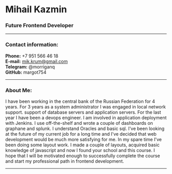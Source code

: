 # Mihail Kazmin
### Future Frontend Developer

---

### Contact information:

**Phone:** +7 951 566 46 18<br>
**E-mail:** mik.krum@gmail.com<br>
**Telegram:** @morriganq<br>
**GitHub:** margot754<br>


---

### About Me:

I have been working in the central bank of the Russian Federation for 4 years. For 3 years as a system administrator I was engaged in local network support. support of database servers and application servers. For the last year I have been a devops engineer. I am involved in application deployment with Jenkins. I use off-the-shelf and wrote a couple of dashboards on graphane and splunk. I understand Oracles and basic sql. I've been looking at the future of my current job for a long time and I've decided that web development would be much more satisfying for me. In my spare time I've been doing some layout work. I made a couple of layouts, acquired basic knowledge of javascript and now I found your school and this course. I hope that I will be motivated enough to successfully complete the course and start my professional path in frontend development.<br>

---
